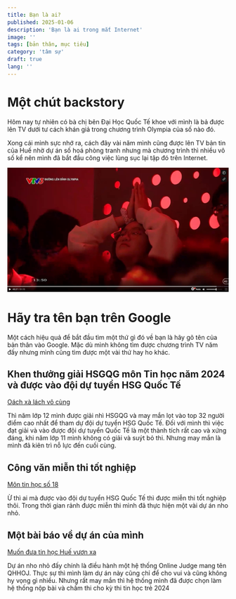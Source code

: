 ```yaml
---
title: Bạn là ai?
published: 2025-01-06
description: 'Bạn là ai trong mắt Internet'
image: ''
tags: [bản thân, mục tiêu]
category: 'tâm sự'
draft: true 
lang: ''
---
```


# Một chút backstory
Hôm nay tự nhiên có bà chị bên Đại Học Quốc Tế khoe với mình là bả được lên TV dưới tư cách khán giả trong chương trình Olympia của số nào đó. 

Xong cái mình sực nhớ ra, cách đây vài năm mình cũng được lên TV bản tin của Huế nhờ dự án số hoá phòng tranh nhưng mà chương trình thì nhiều vô số kể nên mình đã bắt đầu công việc lùng sục lại tập đó trên Internet.

![Bà chị HCMUI](/public/image/mh.jpeg)

# Hãy tra tên bạn trên Google
Một cách hiệu quả để bắt đầu tìm một thứ gì đó về bạn là hãy gõ tên của bản thân vào Google. Mặc dù mình không tìm được chương trình TV năm đấy nhưng mình cũng tìm được một vài thứ hay ho khác.

## Khen thưởng giải HSGQG môn Tin học năm 2024 và được vào đội dự tuyển HSG Quốc Tế
[Oách xà lách vô cùng](https://hue.gov.vn/Doanh-nghiep/Thong-tin-chi-tiet/tid/Tuyen-duong-khen-thuong-hoc-sinh-gioi-cap-quoc-gia-nam-hoc-2023-2024/newsid/928B2B5B-DF47-453D-AAD8-B10D00A30215/cid/-1)

Thì năm lớp 12 mình được giải nhì HSGQG và may mắn lọt vào top 32 người điểm cao nhất để tham dự đội dự tuyển HSG Quốc Tế. Đối với mình thì việc đạt giải và vào được đội dự tuyển Quốc Tế là một thành tích rất cao và xứng đáng, khi năm lớp 11 mình không có giải và suýt bỏ thi. Nhưng may mắn là mình đã kiên trì nỗ lực đến cuối cùng.

## Công văn miễn thi tốt nghiệp
[Môn tin học số 18](https://luatvietnam.vn/giao-duc/cong-van-2358-bgddt-qlcl-2024-mien-thi-tot-nghiep-thpt-va-xet-tuyen-thang-vao-dh-cd-337976-d6.html)

Ừ thì ai mà được vào đội dự tuyển HSG Quốc Tế thì được miễn thi tốt nghiệp thôi. Trong thời gian rảnh được miễn thi mình đã thực hiện một vài dự án nho nhỏ.

## Một bài báo về dự án của mình
[Muốn đưa tin học Huế vươn xa](https://huengaynay.vn/doi-song/muon-dua-tin-hoc-hue-vuon-xa-141987.html)

Dự án nho nhỏ đấy chính là điều hành một hệ thống Online Judge mang tên QHHOJ. Thực sự thì mình làm dự án này cũng chỉ để cho vui và cũng không hy vọng gì nhiều. Nhưng rất may mắn thì hệ thống mình đã được chọn làm hệ thống nộp bài và chấm thi cho kỳ thi tin học trẻ 2024